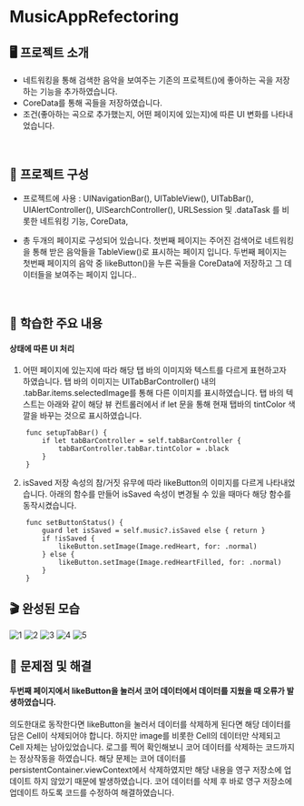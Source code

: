 # MusicAppRefectoring

## 🖥️ 프로젝트 소개

- 네트워킹을 통해 검색한 음악을 보여주는 기존의 프로젝트()에 좋아하는 곡을 저장하는 기능을 추가하였습니다.
- CoreData를 통해 곡들을 저장하였습니다.
- 조건(좋아하는 곡으로 추가했는지, 어떤 페이지에 있는지)에 따른 UI 변화를 나타내었습니다.

<br>

## 👀 프로젝트 구성

- 프로젝트에 사용 : UINavigationBar(), UITableView(), UITabBar(), UIAlertController(), UISearchController(), URLSession 및 .dataTask 를 비롯한 네트워킹 기능, CoreData, 
  
- 총 두개의 페이지로 구성되어 있습니다.
첫번째 페이지는 주어진 검색어로 네트워킹을 통해 받은 음악들을 TableView()로 표시하는 페이지 입니다.
두번째 페이지는 첫번째 페이지의 음악 중 likeButton()을 누른 곡들을 CoreData에 저장하고 그 데이터들을 보여주는 페이지 입니다..

<br>

## 📌 학습한 주요 내용

#### 상태에 따른 UI 처리

1. 어떤 페이지에 있는지에 따라 해당 탭 바의 이미지와 텍스트를 다르게 표현하고자 하였습니다.
탭 바의 이미지는 UITabBarController() 내의 .tabBar.items.selectedImage를 통해 다른 이미지를 표시하였습니다.
탭 바의 텍스트는 아래와 같이 해당 뷰 컨트롤러에서 if let 문을 통해 현재 탭바의 tintColor 색깔을 바꾸는 것으로 표시하였습니다.
```
    func setupTabBar() {
        if let tabBarController = self.tabBarController {
            tabBarController.tabBar.tintColor = .black
        }
    }
```

2. isSaved 저장 속성의 참/거짓 유무에 따라 likeButton의 이미지를 다르게 나타내었습니다.
아래의 함수를 만들어 isSaved 속성이 변경될 수 있을 때마다 해당 함수를 동작시켰습니다.
```
    func setButtonStatus() {
        guard let isSaved = self.music?.isSaved else { return }
        if !isSaved {
            likeButton.setImage(Image.redHeart, for: .normal)
        } else {
            likeButton.setImage(Image.redHeartFilled, for: .normal)
        }
    }
```

## 🎬 완성된 모습
![1](https://github.com/kangsworkspace/DataStorage/assets/141600830/07873aba-4761-4a36-be6c-ba4e369b862d)
![2](https://github.com/kangsworkspace/DataStorage/assets/141600830/00bd129d-9d04-4328-b6c6-1d8a63a51dfa)
![3](https://github.com/kangsworkspace/DataStorage/assets/141600830/476e186d-850d-49fa-8877-959b8b08be42)
![4](https://github.com/kangsworkspace/DataStorage/assets/141600830/d22694f7-6693-4451-a485-a88500db64d2)
![5](https://github.com/kangsworkspace/DataStorage/assets/141600830/da4f4072-a466-4ec9-ba85-e4d49c502e4c)

## 🙉 문제점 및 해결

#### 두번째 페이지에서 likeButton을 눌러서 코어 데이터에서 데이터를 지웠을 때 오류가 발생하였습니다.
의도한대로 동작한다면 likeButton을 눌러서 데이터를 삭제하게 된다면 해당 데이터를 담은 Cell이 삭제되어야 합니다.
하지만 image를 비롯한 Cell의 데이터만 삭제되고 Cell 자체는 남아있었습니다.
로그를 찍어 확인해보니 코어 데이터를 삭제하는 코드까지는 정상작동을 하였습니다.
해당 문제는 코어 데이터를 persistentContainer.viewContext에서 삭제하였지만 해당 내용을 영구 저장소에 업데이트 하지 않았기 때문에 발생하였습니다.
코어 데이터를 삭제 후 바로 영구 저장소에 업데이트 하도록 코드를 수정하여 해결하였습니다.
